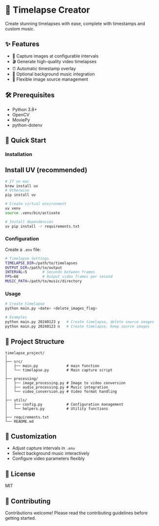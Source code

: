 # 🎥 Timelapse Creator

Create stunning timelapses with ease, complete with timestamps and custom music.

## ✨ Features

- 📸 Capture images at configurable intervals
- 🎬 Generate high-quality video timelapses
- ⏰ Automatic timestamp overlay
- 🎵 Optional background music integration
- 🧹 Flexible image source management

## 🛠 Prerequisites

- Python 3.8+
- OpenCV
- MoviePy
- python-dotenv

## 🚀 Quick Start

### Installation

## Install UV (recommended)
```bash
# If on mac
brew install uv
# Otherwise
pip install uv

# Create virtual environment
uv venv
source .venv/bin/activate

# Install dependencies
uv pip install -r requirements.txt
```

### Configuration

Create a `.env` file:

```bash
# Timelapse Settings
TIMELAPSE_DIR=/path/to/timelapses
OUTPUT_DIR=/path/to/output
INTERVAL=5       # Seconds between frames
FPS=60           # Output video frames per second
MUSIC_PATH=/path/to/music/directory
```

### Usage

```bash
# Create timelapse
python main.py <date> <delete_images_flag>

# Examples
python main.py 20240123 y   # Create timelapse, delete source images
python main.py 20240123 n   # Create timelapse, keep source images
```

## 📂 Project Structure

```
timelapse_project/
│
├── src/
│   ├── main.py             # main function
│   └── timelapse.py        # Main capture script
│
├── processing/
│   ├── image_processing.py # Image to video conversion
│   ├── audio_processing.py # Music integration
│   └── video_conversion.py # Video format handling
│
├── utils/
│   ├── config.py           # Configuration management
│   └── helpers.py          # Utility functions
│
├── requirements.txt
└── README.md
```

## 🔧 Customization

- Adjust capture intervals in `.env`
- Select background music interactively
- Configure video parameters flexibly

## 📝 License

MIT

## 🤝 Contributing

Contributions welcome! Please read the contributing guidelines before getting started.